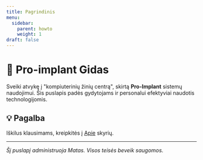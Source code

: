 ```yaml
---
title: Pagrindinis
menu:
  sidebar:
    parent: howto
    weight: 1
draft: false
---
```


# 🦷 Pro-implant Gidas

Sveiki atvykę į "kompiuterinių žinių centrą", skirtą **Pro-Implant**  sistemų naudojimui. Šis puslapis padės gydytojams ir personalui efektyviai naudotis technologijomis.



## 💡 Pagalba

Iškilus klausimams, kreipkitės į [Apie](/pro-implant.md) skyrių.

---
_Šį puslapį administruoja Matas. Visos teisės beveik saugomos._